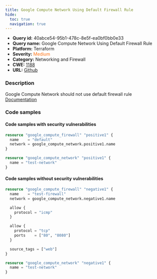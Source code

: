 ```yaml
---
title: Google Compute Network Using Default Firewall Rule
hide:
  toc: true
  navigation: true
---
```


<style>
  .highlight .hll {
    background-color: #ff171742;
  }
  .md-content {
    max-width: 1100px;
    margin: 0 auto;
  }
</style>

-   **Query id:** 40abce54-95b1-478c-8e5f-ea0bf0bb0e33
-   **Query name:** Google Compute Network Using Default Firewall Rule
-   **Platform:** Terraform
-   **Severity:** <span style="color:#ff7213">Medium</span>
-   **Category:** Networking and Firewall
-   **CWE:** <a href="https://cwe.mitre.org/data/definitions/1188.html" onclick="newWindowOpenerSafe(event, 'https://cwe.mitre.org/data/definitions/1188.html')">1188</a>
-   **URL:** [Github](https://github.com/Checkmarx/kics/tree/master/assets/queries/terraform/gcp/google_compute_network_using_default_firewall_rule)

### Description
Google Compute Network should not use default firewall rule<br>
[Documentation](https://registry.terraform.io/providers/hashicorp/google/latest/docs/resources/compute_firewall#name)

### Code samples
#### Code samples with security vulnerabilities
```tf title="Positive test num. 1 - tf file" hl_lines="6"
resource "google_compute_firewall" "positive1" {
  name    = "default"
  network = google_compute_network.positive1.name
}

resource "google_compute_network" "positive1" {
  name = "test-network"
}

```


#### Code samples without security vulnerabilities
```tf title="Negative test num. 1 - tf file"
resource "google_compute_firewall" "negative1" {
  name    = "test-firewall"
  network = google_compute_network.negative1.name

  allow {
    protocol = "icmp"
  }

  allow {
    protocol = "tcp"
    ports    = ["80", "8080"]
  }

  source_tags = ["web"]
}

resource "google_compute_network" "negative1" {
  name = "test-network"
}

```
